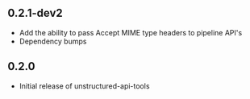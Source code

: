 ## 0.2.1-dev2

* Add the ability to pass Accept MIME type headers to pipeline API's
* Dependency bumps

## 0.2.0

* Initial release of unstructured-api-tools
